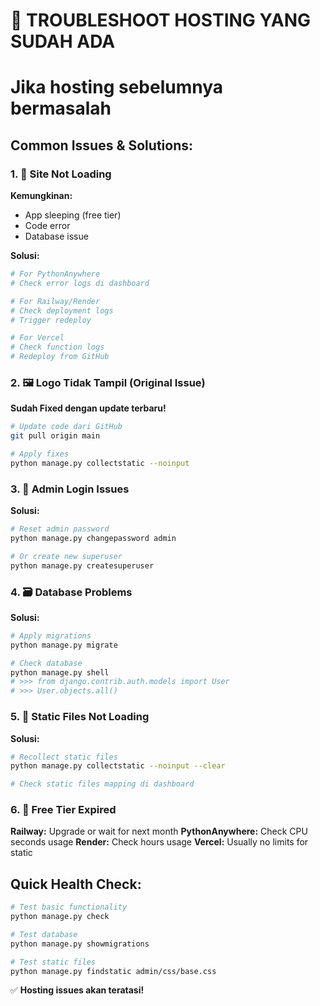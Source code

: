 # 🔧 TROUBLESHOOT HOSTING YANG SUDAH ADA
# Jika hosting sebelumnya bermasalah

## Common Issues & Solutions:

### 1. 🚫 Site Not Loading
**Kemungkinan:**
- App sleeping (free tier)
- Code error
- Database issue

**Solusi:**
```bash
# For PythonAnywhere
# Check error logs di dashboard

# For Railway/Render
# Check deployment logs
# Trigger redeploy

# For Vercel
# Check function logs
# Redeploy from GitHub
```

### 2. 🖼️ Logo Tidak Tampil (Original Issue)
**Sudah Fixed dengan update terbaru!**
```bash
# Update code dari GitHub
git pull origin main

# Apply fixes
python manage.py collectstatic --noinput
```

### 3. 🔐 Admin Login Issues
**Solusi:**
```bash
# Reset admin password
python manage.py changepassword admin

# Or create new superuser
python manage.py createsuperuser
```

### 4. 🗃️ Database Problems
**Solusi:**
```bash
# Apply migrations
python manage.py migrate

# Check database
python manage.py shell
# >>> from django.contrib.auth.models import User
# >>> User.objects.all()
```

### 5. 📁 Static Files Not Loading
**Solusi:**
```bash
# Recollect static files
python manage.py collectstatic --noinput --clear

# Check static files mapping di dashboard
```

### 6. 💸 Free Tier Expired
**Railway:** Upgrade or wait for next month
**PythonAnywhere:** Check CPU seconds usage
**Render:** Check hours usage
**Vercel:** Usually no limits for static

## Quick Health Check:
```bash
# Test basic functionality
python manage.py check

# Test database
python manage.py showmigrations

# Test static files
python manage.py findstatic admin/css/base.css
```

✅ **Hosting issues akan teratasi!**
